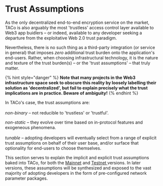 # Trust Assumptions

As the only decentralized end-to-end encryption service on the market, TACo is also arguably the most 'trustless' access control layer available to Web3 app buidlers – or indeed, available to any developer seeking a departure from the exploitative Web 2.0 trust paradigm.&#x20;

Nevertheless, there is no such thing as a third-party integration (or service in general) that imposes _zero_ additional trust burden onto the application's end-users. Rather, when choosing infrastructural technology, it is the nature and texture of the trust burden(s) – or the 'trust assumptions' – that truly matter.&#x20;

{% hint style="danger" %}
**Note that many projects in the Web3 infrastructure space seek to obscure this reality by loosely labelling their solution as 'decentralized', but fail to explain precisely what the trust implications are in practice. Beware of ambiguity!**
{% endhint %}

In TACo's case, the trust assumptions are: \
\
_non-binary –_ not reducible to 'trustless' or 'trustful'.

_non-static –_ they evolve over time based on in-protocol features and exogeneous phenomena. \
\
_tunable –_ adopting developers will eventually select from a range of explicit trust assumptions on behalf of their user base, and/or surface that optionality for end-users to choose themselves.&#x20;

This section serves to explain the implicit and explicit trust assumptions baked into TACo, for both the [Mainnet](../../ask-your-provider.md) and [Testnet](../integration-guide/get-started-with-tac.md)[ ](testnet-trust-assumptions/)versions. In later versions, these assumptions will be synthesized and exposed to the vast majority of adopting developers in the form of pre-configured network parameter packages.&#x20;
